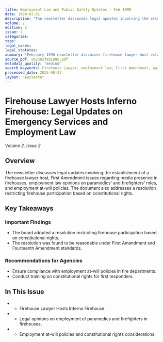 ```yaml
---
title: Employment Law and Public Safety Updates - Feb 1998
date: 1998-02-01
description: "The newsletter discusses legal updates involving the establishment of a firehouse lawyer host, First Amendment issues regarding media presence in firehouses, employment law opinions on paramedics' and firefighters' roles, and employment at-will policies. The document also addresses a resolution restricting firehouse participation based on constitutional rights."
volume: 2
edition: 2
issue: 2
categories: 
tags: 
legal_cases: 
legal_statutes: 
summary: "February 1998 newsletter discusses firehouse lawyer host establishment and inferno firehouse legal updates, analyzes First Amendment issues regarding media presence in firehouses, examines employment law opinions on paramedics' and firefighters' roles including Peeper v. Callaway County Ambulance District and Oinker v. Ortega cases, reviews employment at-will policies, and addresses constitutional rights restrictions in firehouse participation resolutions."
source_pdf: v02n02feb1998.pdf
metadata_quality: "medium"
search_keywords: Firehouse Lawyer, employment law, First Amendment, paramedics, firefighters, employment at-will policy, constitutional rights, employment laws, emergency services...
processed_date: 2025-08-22
layout: newsletter
---
```



# Firehouse Lawyer Hosts Inferno Firehouse: Legal Updates on Emergency Services and Employment Law

*Volume 2, Issue 2*

## Overview

The newsletter discusses legal updates involving the establishment of a firehouse lawyer host, First Amendment issues regarding media presence in firehouses, employment law opinions on paramedics' and firefighters' roles, and employment at-will policies. The document also addresses a resolution restricting firehouse participation based on constitutional rights.

## Key Takeaways

### Important Findings

- The board adopted a resolution restricting firehouse participation based on constitutional rights.
- The resolution was found to be reasonable under First Amendment and Fourteenth Amendment standards.

### Recommendations for Agencies

- Ensure compliance with employment at-will policies in fire departments.
- Conduct training on constitutional rights for first responders.

## In This Issue

- - Firehouse Lawyer Hosts Inferno Firehouse
- - Legal opinions on employment of paramedics and firefighters in firehouses.
- - Employment at-will policies and constitutional rights considerations.

